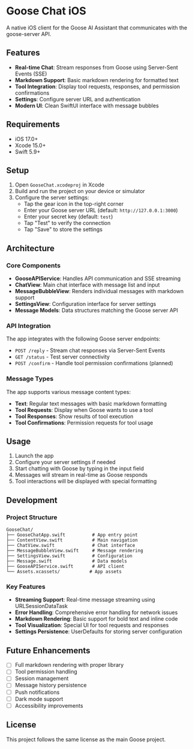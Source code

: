 # Goose Chat iOS

A native iOS client for the Goose AI Assistant that communicates with the goose-server API.

## Features

- **Real-time Chat**: Stream responses from Goose using Server-Sent Events (SSE)
- **Markdown Support**: Basic markdown rendering for formatted text
- **Tool Integration**: Display tool requests, responses, and permission confirmations
- **Settings**: Configure server URL and authentication
- **Modern UI**: Clean SwiftUI interface with message bubbles

## Requirements

- iOS 17.0+
- Xcode 15.0+
- Swift 5.9+

## Setup

1. Open `GooseChat.xcodeproj` in Xcode
2. Build and run the project on your device or simulator
3. Configure the server settings:
   - Tap the gear icon in the top-right corner
   - Enter your Goose server URL (default: `http://127.0.0.1:3000`)
   - Enter your secret key (default: `test`)
   - Tap "Test" to verify the connection
   - Tap "Save" to store the settings

## Architecture

### Core Components

- **GooseAPIService**: Handles API communication and SSE streaming
- **ChatView**: Main chat interface with message list and input
- **MessageBubbleView**: Renders individual messages with markdown support
- **SettingsView**: Configuration interface for server settings
- **Message Models**: Data structures matching the Goose server API

### API Integration

The app integrates with the following Goose server endpoints:

- `POST /reply` - Stream chat responses via Server-Sent Events
- `GET /status` - Test server connectivity
- `POST /confirm` - Handle tool permission confirmations (planned)

### Message Types

The app supports various message content types:

- **Text**: Regular text messages with basic markdown formatting
- **Tool Requests**: Display when Goose wants to use a tool
- **Tool Responses**: Show results of tool execution
- **Tool Confirmations**: Permission requests for tool usage

## Usage

1. Launch the app
2. Configure your server settings if needed
3. Start chatting with Goose by typing in the input field
4. Messages will stream in real-time as Goose responds
5. Tool interactions will be displayed with special formatting

## Development

### Project Structure

```
GooseChat/
├── GooseChatApp.swift          # App entry point
├── ContentView.swift           # Main navigation
├── ChatView.swift              # Chat interface
├── MessageBubbleView.swift     # Message rendering
├── SettingsView.swift          # Configuration
├── Message.swift               # Data models
├── GooseAPIService.swift       # API client
└── Assets.xcassets/           # App assets
```

### Key Features

- **Streaming Support**: Real-time message streaming using URLSessionDataTask
- **Error Handling**: Comprehensive error handling for network issues
- **Markdown Rendering**: Basic support for bold text and inline code
- **Tool Visualization**: Special UI for tool requests and responses
- **Settings Persistence**: UserDefaults for storing server configuration

## Future Enhancements

- [ ] Full markdown rendering with proper library
- [ ] Tool permission handling
- [ ] Session management
- [ ] Message history persistence
- [ ] Push notifications
- [ ] Dark mode support
- [ ] Accessibility improvements

## License

This project follows the same license as the main Goose project.
